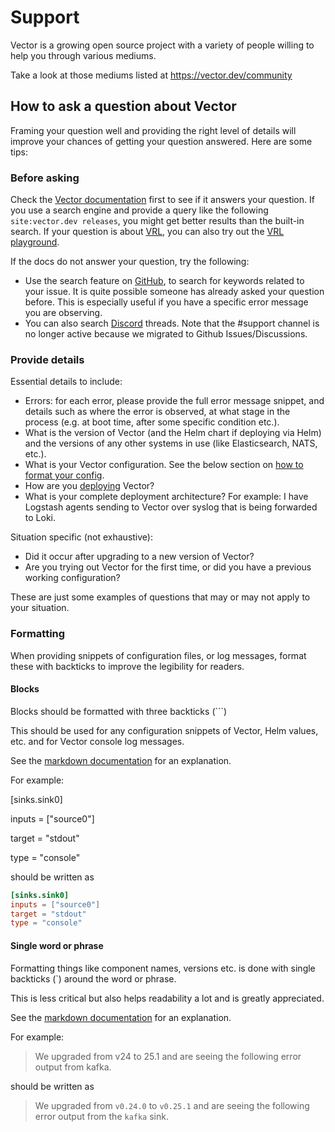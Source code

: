# Support

Vector is a growing open source project with a variety of people willing to help
you through various mediums.

Take a look at those mediums listed at <https://vector.dev/community>

## How to ask a question about Vector

Framing your question well and providing the right level of details will improve your chances of getting
your question answered. Here are some tips:

### Before asking

Check the [Vector documentation](https://vector.dev/docs/) first to see if it answers your question. If you use a search
engine
and provide a query like the following
`site:vector.dev releases`, you might get better results than the built-in search.
If your question is about [VRL](https://vector.dev/docs/reference/vrl/#learn), you can also try out
the [VRL playground][vrl_playground].

If the docs do not answer your question, try the following:

* Use the search feature on [GitHub][vector], to search for keywords related to your issue. It is
  quite possible someone has
already asked your question before. This is especially useful if you have a specific error message
you are observing.
* You can also search [Discord][discord] threads. Note that the #support channel is no longer active because we migrated
  to Github Issues/Discussions.

### Provide details

Essential details to include:

- Errors: for each error, please provide the full error message snippet, and
  details such as where the error is observed, at what stage in the process
  (e.g. at boot time, after some specific condition etc.).
- What is the version of Vector (and the Helm chart if deploying via Helm) and
  the versions of any other systems in use (like Elasticsearch, NATS, etc.).
- What is your Vector configuration. See the below section on [how to format
  your config](#formatting).
- How are you [deploying](https://vector.dev/docs/setup/deployment/) Vector?
- What is your complete deployment architecture? For example: I have Logstash
  agents sending to Vector over syslog that is being forwarded to Loki.

Situation specific (not exhaustive):

- Did it occur after upgrading to a new version of Vector?
- Are you trying out Vector for the first time, or did you have a previous
  working configuration?

These are just some examples of questions that may or may not apply to your
situation.

### Formatting

When providing snippets of configuration files, or log messages, format these with backticks to
improve the legibility for readers.

#### Blocks

Blocks should be formatted with three backticks (\`\`\`)

This should be used for any configuration snippets of Vector, Helm values, etc.
and for Vector console log messages.

See the [markdown documentation](https://www.markdownguide.org/basic-syntax/#fenced-code-blocks)
for an explanation.

For example:

[sinks.sink0]

inputs = ["source0"]

target = "stdout"

type = "console"

should be written as

```toml
[sinks.sink0]
inputs = ["source0"]
target = "stdout"
type = "console"
```

#### Single word or phrase

Formatting things like component names, versions etc. is done with single
backticks (\`) around the word or phrase.

This is less critical but also helps readability a lot and is greatly
appreciated.

See the [markdown documentation](https://www.markdownguide.org/basic-syntax/#code)
for an explanation.

For example:

> We upgraded from v24 to 25.1 and are seeing the following error output from
> kafka.

should be written as

> We upgraded from `v0.24.0` to `v0.25.1` and are seeing the following error
> output from the `kafka` sink.

[discord]: https://chat.vector.dev
[discussions]: https://github.com/vectordotdev/vector/discussions
[vector]: https://github.com/vectordotdev/vector
[vrl_playground]: https://playground.vrl.dev

